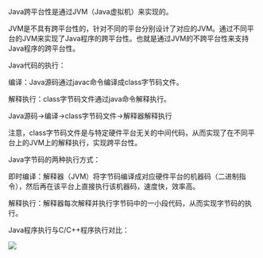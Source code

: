 Java跨平台性是通过JVM（Java虚拟机）来实现的。

JVM是不具有跨平台性的，针对不同的平台分别设计了对应的JVM。通过不同平台的JVM来实现了Java程序的跨平台性。也就是通过JVM的不跨平台性来支持Java程序的跨平台性。

Java代码的执行：

编译：Java源码通过javac命令编译成class字节码文件。

解释执行：class字节码文件通过java命令解释执行。

Java源码->编译->class字节码文件->解释器解释执行

注意，class字节码文件是与特定硬件平台无关的中间代码，从而实现了在不同平台上的JVM上的解释执行，实现跨平台性。

Java字节码的两种执行方式：

即时编译：解释器（JVM）将字节码编译成对应硬件平台的机器码（二进制指令），然后再在该平台上直接执行该机器码，速度快，效率高。

解释执行：解释器每次解释并执行字节码中的一小段代码，从而实现字节码的执行。

Java程序执行与C/C++程序执行对比：

![](C:\GitHub\GitHub\leo20220919\JavaSE\第一讲：JavaSE入门、JDK的下载与安装、第一个Java程序、Java程序的编译与执行\2022-09-26-23-37-25-image.png)
